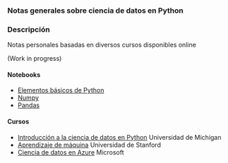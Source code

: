 ### Notas generales sobre ciencia de datos en Python

### Descripción

Notas personales basadas en diversos cursos disponibles online

(Work in progress)

#### Notebooks
- [Elementos básicos de Python](https://github.com/krystofff/data-science/blob/master/Intro%20Python.ipynb)
- [Numpy](https://github.com/krystofff/data-science/blob/master/Numpy.ipynb)
- [Pandas](https://github.com/krystofff/data-science/blob/master/Pandas.ipynb)




#### Cursos
- [Introducción a la ciencia de datos en Python](https://www.coursera.org/learn/python-data-analysis) Universidad de Michigan
- [Aprendizaje de máquina](https://www.coursera.org/learn/machine-learning) Universidad de Stanford
- [Ciencia de datos en Azure](https://docs.microsoft.com/en-us/learn/certifications/azure-data-scientist) Microsoft
